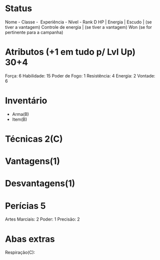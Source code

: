 # Status
Nome -
Classe - 
Experiência - 
Nível -
Rank D
HP |
Energia |
Escudo | (se tiver a vantagem)
Controle de energia | (se tiver a vantagem)
Won (se for pertinente para a campanha)



# Atributos (+1 em tudo p/ Lvl Up) 30+4
Força: 6
Habilidade: 15
Poder de Fogo: 1
Resistência: 4
Energia: 2
Vontade: 6  

# Inventário
-  Arma(B)
- Item(B)

# Técnicas 2(C)


# Vantagens(1) 


# Desvantagens(1)

# Perícias 5
Artes Marciais: 2
Poder: 1
Precisão: 2 

# Abas extras
Respiração(C):